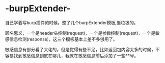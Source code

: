 # -burpExtender-
自己学着写burp插件的时候，整了几个burpExtender模板,挺垃圾的。

顾名思义，一个是header头控制(request)，一个是参数控制(request)，一个是敏感信息检测(response)，这三个模板基本上差不多够用了。

敏感信息有部分看了大佬的，但是觉得有些不足，比如返回包内容太多的时候，不容易找到敏感信息到底在哪儿，我就在敏感信息前后添加了一些\*\*号。
